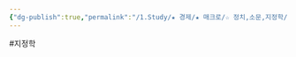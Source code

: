 ```yaml
---
{"dg-publish":true,"permalink":"/1.Study/★ 경제/★ 매크로/☆ 정치,소문,지정학/지정학적위험/","created":"2024-11-20T21:02:27.296+09:00","updated":"2025-06-03T20:07:19.888+09:00"}
---
```


#지정학 